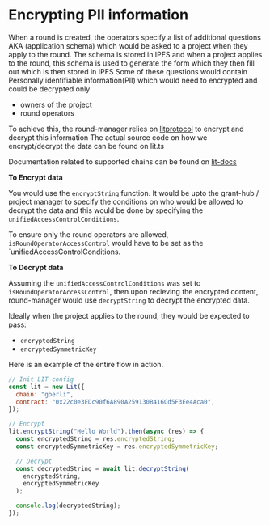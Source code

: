 # Encrypting PII information

When a round is created, the operators specify a list of additional questions AKA (application schema) which would be asked to a project when they apply to the round.
The schema is stored in IPFS and when a project applies to the round, this schema is used to generate the form which they then fill out which is then stored in IPFS
Some of these questions would contain Personally identifiable information(PII) which would need to encrypted and could be decrypted only

- owners of the project
- round operators

To achieve this, the round-manager relies on [litprotocol](https://litprotocol.com/) to encrypt and decrypt this information
The actual source code on how we encrypt/decrypt the data can be found on lit.ts

Documentation related to supported chains can be found on [lit-docs](https://developer.litprotocol.com/supportedchains/)

**To Encrypt data**

You would use the `encryptString` function.
It would be upto the grant-hub / project manager to specify the conditions on who would be allowed to decrypt the data and this would be done by specifying the `unifiedAccessControlConditions`.

To ensure only the round operators are allowed, `isRoundOperatorAccessControl` would have to be set as the `unifiedAccessControlConditions.

**To Decrypt data**

Assuming the `unifiedAccessControlConditions` was set to `isRoundOperatorAccessControl`, then upon recieving the encrypted content, round-manager would use `decryptString` to decrypt the encrypted data.

Ideally when the project applies to the round, they would be expected to pass:

- `encryptedString`
- `encryptedSymmetricKey`

Here is an example of the entire flow in action.

```javascript
// Init LIT config
const lit = new Lit({
  chain: "goerli",
  contract: "0x22c0e3EDc90f6A890A259130B416Cd5F3Ee4Aca0",
});

// Encrypt
lit.encryptString("Hello World").then(async (res) => {
  const encryptedString = res.encryptedString;
  const encryptedSymmetricKey = res.encryptedSymmetricKey;

  // Decrypt
  const decryptedString = await lit.decryptString(
    encryptedString,
    encryptedSymmetricKey
  );

  console.log(decryptedString);
});
```

